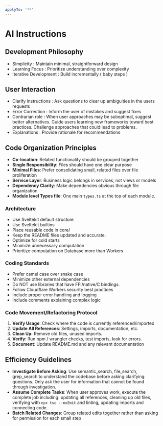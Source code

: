 ```yaml
---
applyTo: '**'
---
```

# AI Instructions

## Development Philosophy

- Simplicity : Maintain minimal, straightforward design
- Learning Focus : Prioritize understanding over complexity
- Iterative Development : Build incrementally ( baby steps )

## User Interaction

- Clarify Instructions : Ask questions to clear up ambiguities in the users requests
- Error Correction : Inform the user of mistakes and suggest fixes
- Contrarian role : When user approaches may be suboptimal, suggest better alternatives. Guide users learning new frameworks toward best practices. Challenge approaches that could lead to problems.
- Explanations : Provide rationale for recommendations

## Code Organization Principles

- **Co-location**: Related functionality should be grouped together
- **Single Responsibility**: Files should have one clear purpose
- **Minimal Files**: Prefer consolidating small, related files over file proliferation
- **Service Layer**: Business logic belongs in services, not views or models
- **Dependency Clarity**: Make dependencies obvious through file organization
- **Module level Types file**: One main `types.ts` at the top of each module.

### Architecture

- Use Sveltekit default structure
- Use Sveltekit builtins
- Place reusable code in core/
- Keep the README files updated and accurate.
- Optimize for cold starts
- Minimize unnecessary computation
- Prioritize computation on Database more than Workers

### Coding Standards

- Prefer camel case over snake case
- Minimize other external dependencies
- Do NOT use libraries that have FFI/native/C bindings.
- Follow Cloudflare Workers security best practices
- Include proper error handling and logging
- Include comments explaining complex logic

### Code Movement/Refactoring Protocol

1. **Verify Usage**: Check where the code is currently referenced/imported
2. **Update All References**: Settings, imports, documentation, etc.
3. **Clean Up**: Remove old files, unused imports.
4. **Verify**: Run npm / wrangler checks, test imports, look for errors.
5. **Document**: Update README.md and any relevant documentation

## Efficiency Guidelines

- **Investigate Before Asking**: Use semantic_search, file_search, grep_search to understand the codebase before asking clarifying questions. Only ask the user for information that cannot be found through investigation.
- **Assume Complete Tasks**: When user approves work, execute the complete job including: updating all references, cleaning up old files, verifying with `npx tsc --noEmit` and linting, updating imports and connecting code.
- **Batch Related Changes**: Group related edits together rather than asking for permission for each small step

